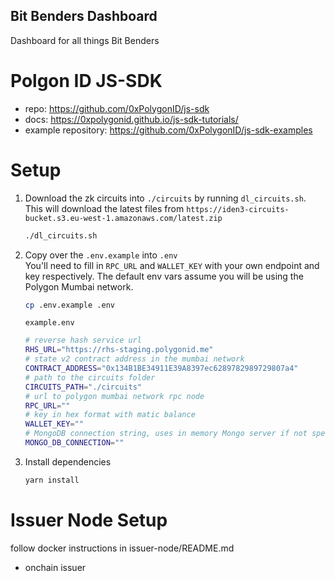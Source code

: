 ## Bit Benders Dashboard
Dashboard for all things Bit Benders

# Polgon ID JS-SDK
- repo: https://github.com/0xPolygonID/js-sdk
- docs: https://0xpolygonid.github.io/js-sdk-tutorials/
- example repository: https://github.com/0xPolygonID/js-sdk-examples



# Setup

1. Download the zk circuits into `./circuits` by running `dl_circuits.sh`. This will download the latest files from `https://iden3-circuits-bucket.s3.eu-west-1.amazonaws.com/latest.zip`

    ```bash
    ./dl_circuits.sh
    ```

2. Copy over the `.env.example` into `.env`  
  You'll need to fill in `RPC_URL` and `WALLET_KEY` with your own endpoint and key respectively. The default env vars assume you will be using the Polygon Mumbai network.

    ```bash
    cp .env.example .env
    ```

    `example.env`

    ```bash
    # reverse hash service url
    RHS_URL="https://rhs-staging.polygonid.me" 
    # state v2 contract address in the mumbai network
    CONTRACT_ADDRESS="0x134B1BE34911E39A8397ec6289782989729807a4"
    # path to the circuits folder
    CIRCUITS_PATH="./circuits" 
    # url to polygon mumbai network rpc node
    RPC_URL="" 
    # key in hex format with matic balance
    WALLET_KEY="" 
    # MongoDB connection string, uses in memory Mongo server if not specified
    MONGO_DB_CONNECTION=""

    ```

3. Install dependencies

    ```bash
    yarn install 
    ```


# Issuer Node Setup 

follow docker instructions in issuer-node/README.md
- onchain issuer 
